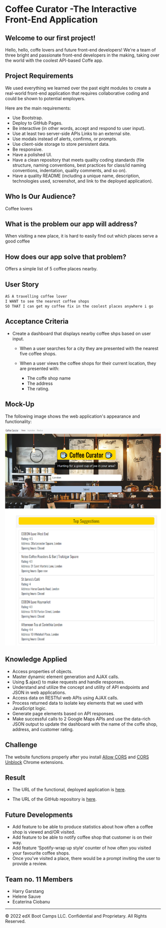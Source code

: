 # Coffee Curator -The Interactive Front-End Application
## Welcome to our first project!

Hello, hello, coffe lovers and future front-end developers! We're a team of three bright and passionate front-end developers in the making, taking over the world with the coolest API-based Coffe app.

## Project Requirements

We used everything we learned over the past eight modules to create a real-world front-end application that requires collaborative coding and could be shown to potential employers.

Here are the main requirements:
* Use Bootstrap.
* Deploy to GitHub Pages.
* Be interactive (in other words, accept and respond to user input).
* Use at least two server-side APIs Links to an external site.
* Use modals instead of alerts, confirms, or prompts.
* Use client-side storage to store persistent data.
* Be responsive.
* Have a polished UI.
* Have a clean repository that meets quality coding standards (file structure, naming conventions, best practices for class/id naming conventions, indentation, quality comments, and so on).
* Have a quality README (including a unique name, description, technologies used, screenshot, and link to the deployed application).

## Who Is Our Audience? 
Coffee lovers
## What is the problem our app will address? 
When visiting a new place, it is hard to easily find out which places serve a good coffee
## How does our app solve that problem?
Offers a simple list of 5 coffee places nearby.

## User Story

```text
AS A travelling coffee lover
I WANT to see the nearest coffee shops
SO THAT I can get my coffee fix in the coolest places anywhere i go
```
## Acceptance Criteria

* Create a dashboard that displays nearby coffee shps based on user input.
  * When a user searches for a city they are presented with the nearest five coffee shops. 

  * When a user views the coffee shops for their current location, they are presented with:
    * The coffe shop name
    * The address
    * The rating.

## Mock-Up

The following image shows the web application's appearance and functionality:

![The Coffee Curator app includes a search option and a list of five coffee shops for the current user location.](./assets/images/project-demo.png)

## Knowledge Applied

* Access properties of objects.
* Master dynamic element generation and AJAX calls.
* Using $.ajax() to make requests and handle responses.
* Understand and utilize the concept and utility of API endpoints and JSON in web applications.
* Access data on RESTful web APIs using AJAX calls.
* Process returned data to isolate key elements that we used with JavaScript logic.
* Generate page elements based on API responses.
* Make successful calls to 2 Google Maps APIs and use the data-rich JSON output to update the dashboard with the name of the coffe shop, address, and customer rating.

## Challenge
The website functions properly after you install [Allow CORS](https://chrome.google.com/webstore/detail/allow-cors-access-control/lhobafahddgcelffkeicbaginigeejlf?hl=en) and [CORS Unblock](https://chrome.google.com/webstore/detail/cors-unblock/lfhmikememgdcahcdlaciloancbhjino?hl=en) Chrome extensions.
## Result

* The URL of the functional, deployed application is [here](https://harrygarstang.github.io/Coffee-App-Project/).

* The URL of the GitHub repository is [here](https://github.com/harrygarstang/Coffee-App-Project).

## Future Developments
* Add feature to be able to produce statistics about how often a coffee shop is viewed and/OR visited.
* Add feature to be able to notify coffee shop that customer is on their way.
* Add feature ‘Spotify-wrap up style’ counter of how often you visited your favourite coffee shops. 
* Once you’ve visited a place, there would be a prompt inviting the user to provide a review.

## Team no. 11 Members
* Harry Garstang
* Helene Sauve
* Ecaterina Ciobanu

---

© 2022 edX Boot Camps LLC. Confidential and Proprietary. All Rights Reserved.